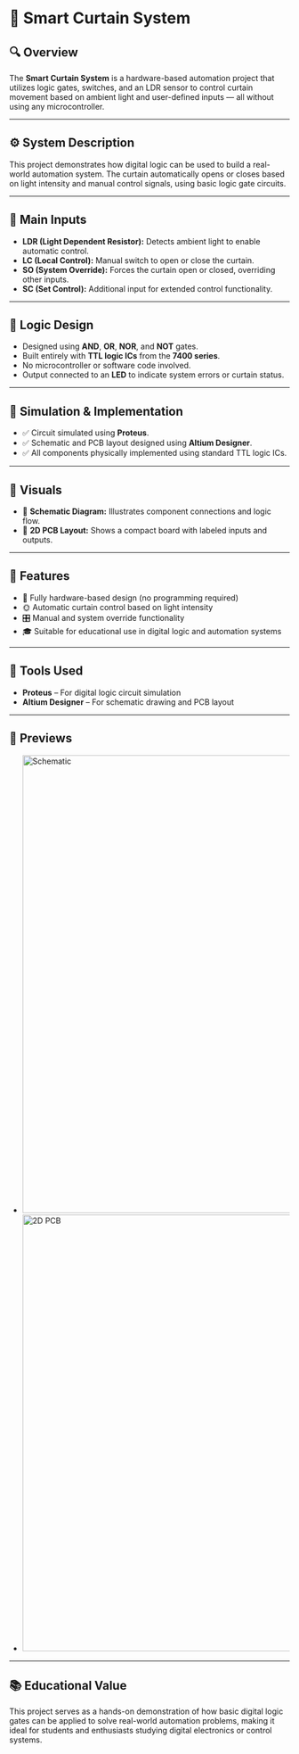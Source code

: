 # 🧠 Smart Curtain System

## 🔍 Overview
The **Smart Curtain System** is a hardware-based automation project that utilizes logic gates, switches, and an LDR sensor to control curtain movement based on ambient light and user-defined inputs — all without using any microcontroller.

---

## ⚙️ System Description
This project demonstrates how digital logic can be used to build a real-world automation system. The curtain automatically opens or closes based on light intensity and manual control signals, using basic logic gate circuits.

---

## 🔌 Main Inputs
- **LDR (Light Dependent Resistor):** Detects ambient light to enable automatic control.
- **LC (Local Control):** Manual switch to open or close the curtain.
- **SO (System Override):** Forces the curtain open or closed, overriding other inputs.
- **SC (Set Control):** Additional input for extended control functionality.

---

## 🔧 Logic Design
- Designed using **AND**, **OR**, **NOR**, and **NOT** gates.
- Built entirely with **TTL logic ICs** from the **7400 series**.
- No microcontroller or software code involved.
- Output connected to an **LED** to indicate system errors or curtain status.

---

## 🧪 Simulation & Implementation
- ✅ Circuit simulated using **Proteus**.
- ✅ Schematic and PCB layout designed using **Altium Designer**.
- ✅ All components physically implemented using standard TTL logic ICs.

---

## 🧾 Visuals
- 📘 **Schematic Diagram:** Illustrates component connections and logic flow.
- 📐 **2D PCB Layout:** Shows a compact board with labeled inputs and outputs.

---

## 📌 Features
- 🔘 Fully hardware-based design (no programming required)
- 🌞 Automatic curtain control based on light intensity
- 🎛️ Manual and system override functionality
- 🎓 Suitable for educational use in digital logic and automation systems

---

## 🧰 Tools Used
- **Proteus** – For digital logic circuit simulation  
- **Altium Designer** – For schematic drawing and PCB layout

---

## 📸 Previews
- <img width="1290" height="821" alt="Schematic" src="https://github.com/user-attachments/assets/9d58c396-5458-4d3b-a75a-8099cb1be5fa" />
- <img width="839" height="783" alt="2D PCB" src="https://github.com/user-attachments/assets/2f6d60fc-edca-4677-9eb3-8378dff8df77" />



---

## 📚 Educational Value
This project serves as a hands-on demonstration of how basic digital logic gates can be applied to solve real-world automation problems, making it ideal for students and enthusiasts studying digital electronics or control systems.
